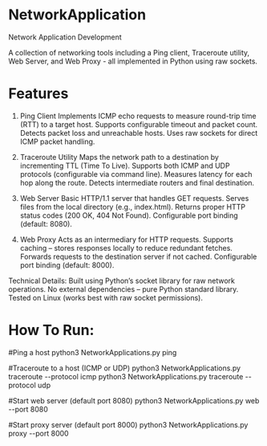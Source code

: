 # NetworkApplication
Network Application Development

A collection of networking tools including a Ping client, Traceroute utility, Web Server, and Web Proxy - all implemented in Python using raw sockets.

# Features
1. Ping Client
Implements ICMP echo requests to measure round-trip time (RTT) to a target host.
Supports configurable timeout and packet count.
Detects packet loss and unreachable hosts.
Uses raw sockets for direct ICMP packet handling.

2. Traceroute Utility
Maps the network path to a destination by incrementing TTL (Time To Live).
Supports both ICMP and UDP protocols (configurable via command line).
Measures latency for each hop along the route.
Detects intermediate routers and final destination.

3. Web Server
Basic HTTP/1.1 server that handles GET requests.
Serves files from the local directory (e.g., index.html).
Returns proper HTTP status codes (200 OK, 404 Not Found).
Configurable port binding (default: 8080).

4. Web Proxy
Acts as an intermediary for HTTP requests.
Supports caching – stores responses locally to reduce redundant fetches.
Forwards requests to the destination server if not cached.
Configurable port binding (default: 8000).

Technical Details:
Built using Python’s socket library for raw network operations.
No external dependencies – pure Python standard library.
Tested on Linux (works best with raw socket permissions).

# How To Run:
#Ping a host
python3 NetworkApplications.py ping <hostname>

#Traceroute to a host (ICMP or UDP)
python3 NetworkApplications.py traceroute --protocol icmp <hostname>
python3 NetworkApplications.py traceroute --protocol udp <hostname>

#Start web server (default port 8080)
python3 NetworkApplications.py web --port 8080

#Start proxy server (default port 8000)
python3 NetworkApplications.py proxy --port 8000
